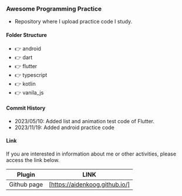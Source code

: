 ### Awesome Programming Practice

- Repository where I upload practice code I study.

#### Folder Structure

- 👉 android
- 👉 dart
- 👉 flutter
- 👉 typescript
- 👉 kotlin
- 👉 vanila_js

#### Commit History

- 2023/05/10: Added list and animation test code of Flutter.
- 2023/11/19: Added android practice code

#### Link

If you are interested in information about me or other activities, please access the link below.

| Plugin      | LINK                           |
| ----------- | ------------------------------ |
| Github page | [https://aidenkoog.github.io/] |

